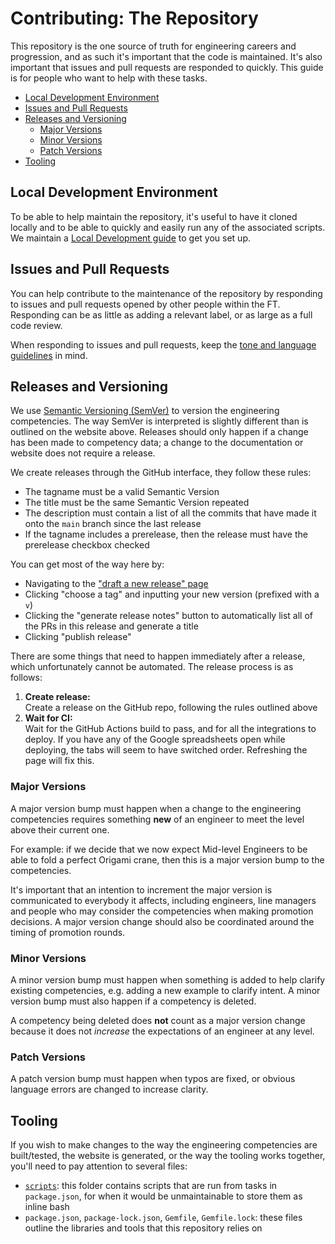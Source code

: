 
# Contributing: The Repository

This repository is the one source of truth for engineering careers and progression, and as such it's important that the code is maintained. It's also important that issues and pull requests are responded to quickly. This guide is for people who want to help with these tasks.

  - [Local Development Environment](#local-development-environment)
  - [Issues and Pull Requests](#issues-and-pull-requests)
  - [Releases and Versioning](#releases-and-versioning)
    - [Major Versions](#major-versions)
	- [Minor Versions](#minor-versions)
	- [Patch Versions](#patch-versions)
  - [Tooling](#tooling)


## Local Development Environment

To be able to help maintain the repository, it's useful to have it cloned locally and to be able to quickly and easily run any of the associated scripts. We maintain a  [Local Development guide](local-development.md) to get you set up.


## Issues and Pull Requests

You can help contribute to the maintenance of the repository by responding to issues and pull requests opened by other people within the FT. Responding can be as little as adding a relevant label, or as large as a full code review.

When responding to issues and pull requests, keep the [tone and language guidelines](language.md) in mind.


## Releases and Versioning

We use [Semantic Versioning (SemVer)](https://semver.org/) to version the engineering competencies. The way SemVer is interpreted is slightly different than is outlined on the website above. Releases should only happen if a change has been made to competency data; a change to the documentation or website does not require a release.

We create releases through the GitHub interface, they follow these rules:

  - The tagname must be a valid Semantic Version
  - The title must be the same Semantic Version repeated
  - The description must contain a list of all the commits that have made it onto the `main` branch since the last release
  - If the tagname includes a prerelease, then the release must have the prerelease checkbox checked

You can get most of the way here by:

  - Navigating to the ["draft a new release" page](https://github.com/Financial-Times/engineering-progression/releases/new)
  - Clicking "choose a tag" and inputting your new version (prefixed with a `v`)
  - Clicking the "generate release notes" button to automatically list all of the PRs in this release and generate a title
  - Clicking "publish release"

There are some things that need to happen immediately after a release, which unfortunately cannot be automated. The release process is as follows:

  1. **Create release:**<br/>Create a release on the GitHub repo, following the rules outlined above
  2. **Wait for CI:**<br/>Wait for the GitHub Actions build to pass, and for all the integrations to deploy. If you have any of the Google spreadsheets open while deploying, the tabs will seem to have switched order. Refreshing the page will fix this.


### Major Versions

A major version bump must happen when a change to the engineering competencies requires something **new** of an engineer to meet the level above their current one.

For example: if we decide that we now expect Mid-level Engineers to be able to fold a perfect Origami crane, then this is a major version bump to the competencies.

It's important that an intention to increment the major version is communicated to everybody it affects, including engineers, line managers and people who may consider the competencies when making promotion decisions. A major version change should also be coordinated around the timing of promotion rounds.

### Minor Versions

A minor version bump must happen when something is added to help clarify existing competencies, e.g. adding a new example to clarify intent. A minor version bump must also happen if a competency is deleted.

A competency being deleted does **not** count as a major version change because it does not _increase_ the expectations of an engineer at any level.

### Patch Versions

A patch version bump must happen when typos are fixed, or obvious language errors are changed to increase clarity.


## Tooling

If you wish to make changes to the way the engineering competencies are built/tested, the website is generated, or the way the tooling works together, you'll need to pay attention to several files:

  - [`scripts`](../scripts): this folder contains scripts that are run from tasks in `package.json`, for when it would be unmaintainable to store them as inline bash
  - `package.json`, `package-lock.json`, `Gemfile`, `Gemfile.lock`: these files outline the libraries and tools that this repository relies on

